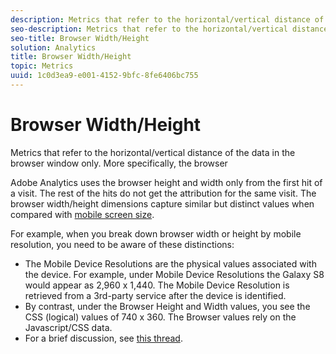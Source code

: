 ```yaml
---
description: Metrics that refer to the horizontal/vertical distance of the data in the browser window only. More specifically, the browser
seo-description: Metrics that refer to the horizontal/vertical distance of the data in the browser window only. More specifically, the browser
seo-title: Browser Width/Height
solution: Analytics
title: Browser Width/Height
topic: Metrics
uuid: 1c0d3ea9-e001-4152-9bfc-8fe6406bc755
---
```


# Browser Width/Height

Metrics that refer to the horizontal/vertical distance of the data in the browser window only. More specifically, the browser

Adobe Analytics uses the browser height and width only from the first hit of a visit. The rest of the hits do not get the attribution for the same visit.
The browser width/height dimensions capture similar but distinct values when compared with [mobile screen size](../../../components/c-variables/dimensionslist/reports-mobile.md#topic_D306EA4558194488AC47A45B9C570150).

For example, when you break down browser width or height by mobile resolution, you need to be aware of these distinctions:

* The Mobile Device Resolutions are the physical values associated with the device. For example, under Mobile Device Resolutions the Galaxy S8 would appear as 2,960 x 1,440. The Mobile Device Resolution is retrieved from a 3rd-party service after the device is identified.
* By contrast, under the Browser Height and Width values, you see the CSS (logical) values of 740 x 360. The Browser values rely on the Javascript/CSS data.
* For a brief discussion, see [this thread](https://stackoverflow.com/questions/8785643/what-exactly-is-device-pixel-ratio).

